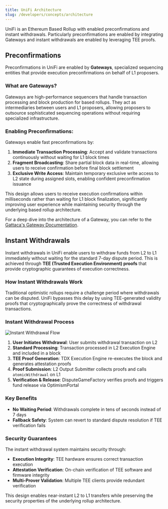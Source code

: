 ```yaml
---
title: UniFi Architecture
slug: /developers/concepts/architecture
---
```


UniFi is an Ethereum Based Rollup with enabled preconfirmations and instant withdrawals. Particularly preconfirmations are enabled by integrating Gateways and instant withdrawals are enabled by leveraging TEE proofs.

## Preconfirmations

Preconfirmations in UniFi are enabled by **Gateways**, specialized sequencing entities that provide execution preconfirmations on behalf of L1 proposers.

### What are Gateways?

Gateways are high-performance sequencers that handle transaction processing and block production for based rollups. They act as intermediaries between users and L1 proposers, allowing proposers to outsource sophisticated sequencing operations without requiring specialized infrastructure.

### Enabling Preconfirmations:

Gateways enable fast preconfirmations by:

1. **Immediate Transaction Processing**: Accept and validate transactions continuously without waiting for L1 block times
2. **Fragment Broadcasting**: Share partial block data in real-time, allowing users to receive confirmation before final block settlement
3. **Exclusive Write Access**: Maintain temporary exclusive write access to L2 state during assigned slots, enabling confident preconfirmation issuance

This design allows users to receive execution confirmations within milliseconds rather than waiting for L1 block finalization, significantly improving user experience while maintaining security through the underlying based rollup architecture.

For a deep dive into the architecture of a Gateway, you can refer to the [Gattaca's Gateway Documentation](https://gattaca-com.github.io/based-op/).

## Instant Withdrawals

Instant withdrawals in UniFi enable users to withdraw funds from L2 to L1 immediately without waiting for the standard 7-day dispute period. This is achieved through **TEE (Trusted Execution Environment) proofs** that provide cryptographic guarantees of execution correctness.

### How Instant Withdrawals Work

Traditional optimistic rollups require a challenge period where withdrawals can be disputed. UniFi bypasses this delay by using TEE-generated validity proofs that cryptographically prove the correctness of withdrawal transactions.

### Instant Withdrawal Process

![Instant Withdrawal Flow](/img/rollup/instant_withdrawal.png)

1. **User Initiates Withdrawal**: User submits withdrawal transaction on L2
2. **Standard Processing**: Transaction processed in L2 Execution Engine and included in a block
3. **TEE Proof Generation**: TDX Execution Engine re-executes the block and generates attestation proofs
4. **Proof Submission**: L2 Output Submitter collects proofs and calls `atomicWithdrawal` on L1
5. **Verification & Release**: DisputeGameFactory verifies proofs and triggers fund release via OptimismPortal

### Key Benefits

- **No Waiting Period**: Withdrawals complete in tens of seconds instead of 7 days
- **Fallback Safety**: System can revert to standard dispute resolution if TEE verification fails

### Security Guarantees

The instant withdrawal system maintains security through:
- **Execution Integrity**: TEE hardware ensures correct transaction execution
- **Attestation Verification**: On-chain verification of TEE software and firmware integrity  
- **Multi-Prover Validation**: Multiple TEE clients provide redundant verification

This design enables near-instant L2 to L1 transfers while preserving the security properties of the underlying rollup architecture.

